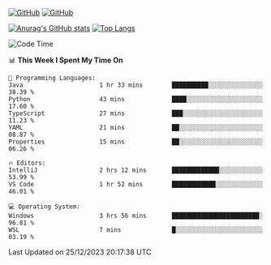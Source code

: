 [![GitHub](https://img.shields.io/github/followers/sharpxk?style=social)](https://github.com/sharpxk) [![GitHub](https://img.shields.io/github/stars/sharpxk?style=social)](https://github.com/sharpxk)

[![Anurag's GitHub stats](https://github-readme-stats-git-masterrstaa-rickstaa.vercel.app/api?username=sharpxk&hide=contribs,prs,issues&show_icons=true&theme=tokyonight)](https://github.com/anuraghazra/github-readme-stats)
[![Top Langs](https://github-readme-stats-git-masterrstaa-rickstaa.vercel.app/api/top-langs/?username=sharpxk&layout=compact&theme=tokyonight)](https://github.com/anuraghazra/github-readme-stats)

<!--START_SECTION:waka-->
![Code Time](http://img.shields.io/badge/Code%20Time-399%20hrs%2014%20mins-blue)

📊 **This Week I Spent My Time On** 

```text
💬 Programming Languages: 
Java                     1 hr 33 mins        ██████████░░░░░░░░░░░░░░░   38.39 % 
Python                   43 mins             ████░░░░░░░░░░░░░░░░░░░░░   17.60 % 
TypeScript               27 mins             ███░░░░░░░░░░░░░░░░░░░░░░   11.23 % 
YAML                     21 mins             ██░░░░░░░░░░░░░░░░░░░░░░░   08.87 % 
Properties               15 mins             ██░░░░░░░░░░░░░░░░░░░░░░░   06.26 % 

🔥 Editors: 
IntelliJ                 2 hrs 12 mins       █████████████░░░░░░░░░░░░   53.99 % 
VS Code                  1 hr 52 mins        ████████████░░░░░░░░░░░░░   46.01 % 

💻 Operating System: 
Windows                  3 hrs 56 mins       ████████████████████████░   96.81 % 
WSL                      7 mins              █░░░░░░░░░░░░░░░░░░░░░░░░   03.19 % 
```


 Last Updated on 25/12/2023 20:17:38 UTC
<!--END_SECTION:waka-->
